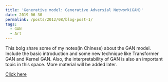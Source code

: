 ```yaml
---
title: 'Generative model: Generative Adversial Network(GAN)'
date: 2019-06-30
permalink: /posts/2012/08/blog-post-1/
tags:
  - GAN
  - Art
---
```


This bolg share some of my notes(in Chinese) about the GAN model. Include the basic introduction and some new technique like Transformer GAN and Kernel GAN.
Also, the interpretability of GAN is also an important topic in this space. More material will be added later.

[Click here](https://thunder-ixia-205.notion.site/GAN-7d7c2e92215545619c22f7ee12264b41)
